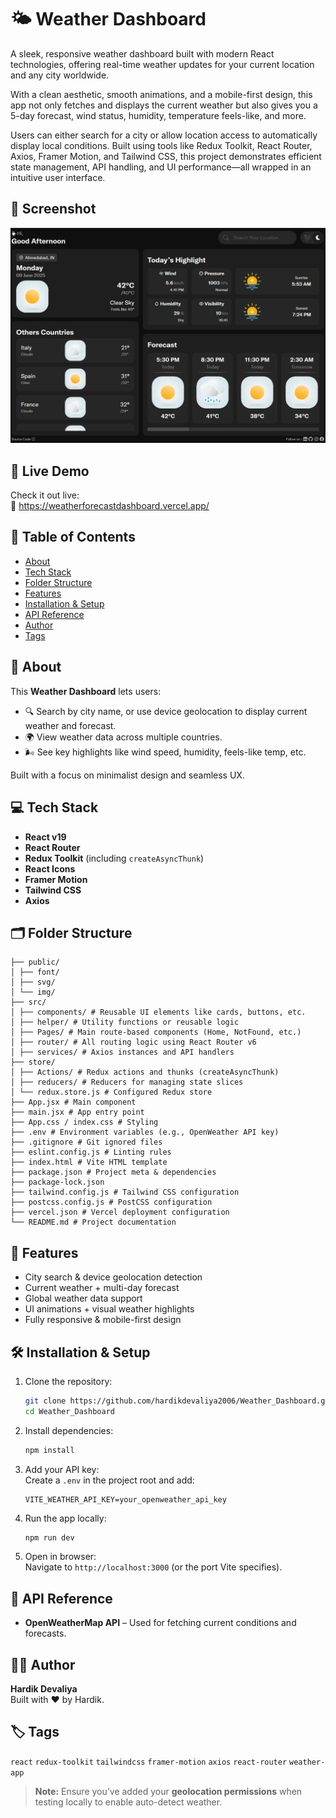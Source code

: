 # 🌤️ Weather Dashboard

A sleek, responsive weather dashboard built with modern React technologies, offering real-time weather updates for your current location and any city worldwide.

With a clean aesthetic, smooth animations, and a mobile-first design, this app not only fetches and displays the current weather but also gives you a 5-day forecast, wind status, humidity, temperature feels-like, and more.

Users can either search for a city or allow location access to automatically display local conditions. Built using tools like Redux Toolkit, React Router, Axios, Framer Motion, and Tailwind CSS, this project demonstrates efficient state management, API handling, and UI performance—all wrapped in an intuitive user interface.


## 📸 Screenshot

<img src="https://github.com/hardikdevaliya2006/Weather_Dashboard/blob/main/public/Screen/previwe.png" alt="img" />


## 🚀 Live Demo

Check it out live:  
🔗 https://weatherforecastdashboard.vercel.app/


## 🧩 Table of Contents

- [About](#about)  
- [Tech Stack](#tech-stack)  
- [Folder Structure](#folder-structure)  
- [Features](#features)  
- [Installation & Setup](#installation--setup)  
- [API Reference](#api-reference)  
- [Author](#author)  
- [Tags](#tags)


## 📘 About

This **Weather Dashboard** lets users:

- 🔍 Search by city name, or use device geolocation to display current weather and forecast.  
- 🌍 View weather data across multiple countries.  
- 🌬️ See key highlights like wind speed, humidity, feels-like temp, etc.

Built with a focus on minimalist design and seamless UX.


## 💻 Tech Stack

- **React v19**  
- **React Router**  
- **Redux Toolkit** (including `createAsyncThunk`)  
- **React Icons**  
- **Framer Motion**  
- **Tailwind CSS**  
- **Axios**  


## 🗂️ Folder Structure

```
├── public/
│ ├── font/
│ ├── svg/
│ └── img/
├── src/
│ ├── components/ # Reusable UI elements like cards, buttons, etc.
│ ├── helper/ # Utility functions or reusable logic
│ ├── Pages/ # Main route-based components (Home, NotFound, etc.)
│ ├── router/ # All routing logic using React Router v6
│ ├── services/ # Axios instances and API handlers
├── store/
│ ├── Actions/ # Redux actions and thunks (createAsyncThunk)
│ ├── reducers/ # Reducers for managing state slices
│ └── redux.store.js # Configured Redux store
├── App.jsx # Main component
├── main.jsx # App entry point
├── App.css / index.css # Styling
├── .env # Environment variables (e.g., OpenWeather API key)
├── .gitignore # Git ignored files
├── eslint.config.js # Linting rules
├── index.html # Vite HTML template
├── package.json # Project meta & dependencies
├── package-lock.json
├── tailwind.config.js # Tailwind CSS configuration
├── postcss.config.js # PostCSS configuration
├── vercel.json # Vercel deployment configuration
└── README.md # Project documentation
```


## 🌟 Features

- City search & device geolocation detection  
- Current weather + multi-day forecast  
- Global weather data support  
- UI animations + visual weather highlights  
- Fully responsive & mobile-first design


## 🛠️ Installation & Setup

1. Clone the repository:  
   ```bash
   git clone https://github.com/hardikdevaliya2006/Weather_Dashboard.git
   cd Weather_Dashboard
   ```

2. Install dependencies:  
   ```bash
   npm install
   ```

3. Add your API key:  
   Create a `.env` in the project root and add:  
   ```
   VITE_WEATHER_API_KEY=your_openweather_api_key
   ```

4. Run the app locally:  
   ```bash
   npm run dev
   ```

5. Open in browser:  
   Navigate to `http://localhost:3000` (or the port Vite specifies).


## 📡 API Reference

- **OpenWeatherMap API** – Used for fetching current conditions and forecasts.


## 👨‍💻 Author

**Hardik Devaliya**  
Built with ❤️ by Hardik.


## 🏷️ Tags

`react` `redux-toolkit` `tailwindcss` `framer-motion` `axios` `react-router` `weather-app`


> **Note:** Ensure you’ve added your **geolocation permissions** when testing locally to enable auto-detect weather.

